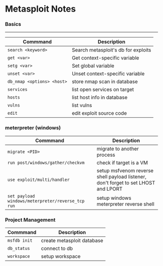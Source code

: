 # Metasploit Notes

### Basics

---

| Commmand                   | Description                         |
| -------------------------- | ----------------------------------- |
| `search <keyword>`         | Search metasploit's db for exploits |
| `get <var>`                | Get context-specific variable       |
| `setg <var>`               | Set global variable                 |
| `unset <var>`              | Unset context-specific variable     |
| `db_nmap <options> <host>` | store nmap scan in database         |
| `services`                 | list open services on target        |
| `hosts`                    | list host info in database          |
| `vulns`                    | list vulns                          |
| `edit`                     | edit exploit source code            |

### meterpreter (windows)

| Commmand | Description |
| --- | --- |
| `migrate <PID>` | migrate to another process |
| `run post/windows/gather/checkvm` | check if target is a VM |
| `use exploit/multi/handler` | setup msfvenom reverse shell payload listener, don't forget to set LHOST and LPORT |
| `set payload windows/meterpreter/reverse_tcp run` | setup windows meterpreter reverse shell |

### Project Management

| Commmand     | Description                |
| ------------ | -------------------------- |
| `msfdb init` | create metasploit database |
| `db_status`  | connect to db              |
| `workspace`  | setup workspace            |
